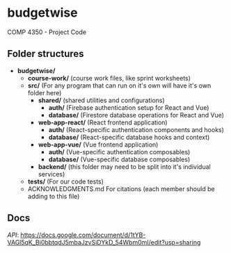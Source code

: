 # budgetwise

COMP 4350 - Project Code

## Folder structures

- **budgetwise/**
  - **course-work/** (course work files, like sprint worksheets)
  - **src/** (For any program that can run on it's own will have it's own folder here)
    - **shared/** (shared utilities and configurations)
      - **auth/** (Firebase authentication setup for React and Vue)
      - **database/** (Firestore database operations for React and Vue)
    - **web-app-react/** (React frontend application)
      - **auth/** (React-specific authentication components and hooks)
      - **database/** (React-specific database hooks and context)
    - **web-app-vue/** (Vue frontend application)
      - **auth/** (Vue-specific authentication composables)
      - **database/** (Vue-specific database composables)
    - **backend/** (this folder may need to be split into it's individual services)
  - **tests/** (For our code tests)
  - ACKNOWLEDGMENTS.md For citations (each member should be adding to this file)

## Docs

*API*: <https://docs.google.com/document/d/1tYB-VAGl5qK_Bi0bbtqdJ5mbaJzvSiDYkD_54Wbm0mI/edit?usp=sharing>
